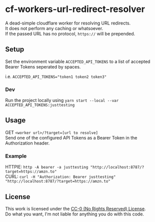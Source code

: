 # cf-workers-url-redirect-resolver
A dead-simple cloudflare worker for resolving URL redirects.  
It does not perform any caching or whatsoever.  
If the passed URL has no protocol, `https://` will be prepended.

## Setup
Set the environment variable `ACCEPTED_API_TOKENS` to a list of accepted Bearer Tokens seperated by spaces.

i.e. `ACCEPTED_API_TOKENS="token1 token2 token3"`

### Dev
Run the project locally using `yarn start --local --var ACCEPTED_API_TOKENS:justtesting`

## Usage
GET `<worker url>/?target=[url to resolve]`  
Send one of the configured API Tokens as a Bearer Token in the Authorization header.

### Example
HTTPIE: `http -A bearer -a justtesting "http://localhost:8787/?target=https://amzn.to"`  
CURL: `curl -H "Authorization: Bearer justtesting" "http://localhost:8787/?target=https://amzn.to"`

## License
This work is licensed under the [CC-0 (No Rights Reserved) License](https://creativecommons.org/share-your-work/public-domain/cc0/).  
Do what you want, I'm not liable for anything you do with this code.
